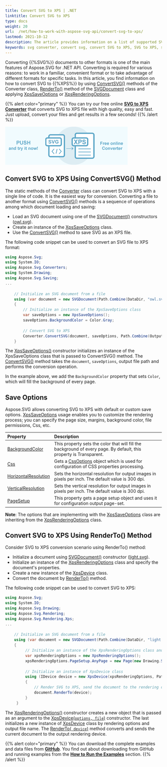 ```yaml
---
title: Convert SVG to XPS | .NET
linktitle: Convert SVG to XPS
type: docs
weight: 20
url:  /net/how-to-work-with-aspose-svg-api/convert-svg-to-xps/   
lastmod: 2021-10-12
description: The article provides information on a list of supported SVG to XPS conversion scenarios and how to execute them using the Aspose.SVG API. You will learn how to convert SVG to XPS and find C# examples of SVG conversions.
keywords: svg converter, convert svg, convert SVG to XPS, SVG to XPS, save options
---
```

<link href="./../../style.css" rel="stylesheet" type="text/css" />

Converting  {{%SVG%}} documents to other formats is one of the main features of Aspose.SVG for .NET API. Converting is required for various reasons: to work in a familiar, convenient format or to take advantage of different formats for specific tasks. In this article, you find information on how to convert SVG to {{%XPS%}} by using [ConvertSVG()](https://apireference.aspose.com/svg/net/aspose.svg.converters/converter/methods/index) methods of the Converter class, [RenderTo()](https://apireference.aspose.com/svg/net/aspose.svg/svgdocument/methods/renderto) method  of the [SVGDocument](https://apireference.aspose.com/svg/net/aspose.svg/svgdocument) class and applying [XpsSaveOptions](https://apireference.aspose.com/net/html/aspose.html.saving/xpssaveoptions) or [XpsRenderingOptions](https://apireference.aspose.com/svg/net/aspose.svg.rendering.xps/xpsrenderingoptions).

{{% alert color="primary" %}}
You can try our free online <a href="https://products.aspose.app/svg/en/conversion/svg-to-xps" target="_blank">**SVG to XPS Converter**</a> that converts SVG to XPS file with high quality, easy and fast. Just upload, convert your files and get results in a few seconds!
{{% /alert %}}

<a href="https://products.aspose.app/svg/en/conversion/svg-to-xps" target="_blank">![Text "Banner SVG to XPS Converter"](svg-to-xps.png#center)</a>

## **Convert SVG to XPS Using ConvertSVG() Method**

The static methods of the [Converter](https://apireference.aspose.com/svg/net/aspose.svg.converters/converter) class can convert SVG to XPS  with a single line of code. It is the easiest way for conversion. Converting a file to another format using [ConvertSVG()](https://apireference.aspose.com/svg/net/aspose.svg.converters/converter/methods/index) methods is a sequence of operations among which document loading and saving: 

 - Load an SVG document using one of the [SVGDocument()](https://apireference.aspose.com/svg/net/aspose.svg/svgdocument/constructors/10) constructors ([owl.svg](http://docs.aspose.com/svg/net/drawing-basics/svg-path-data/owl.svg)).
 - Create an instance of the [XpsSaveOptions](https://apireference.aspose.com/svg/net/aspose.svg.saving/xpssaveoptions) class.
 - Use the [ConvertSVG()](https://apireference.aspose.com/svg/net/aspose.svg.converters.converter/convertsvg/methods/5) method to save SVG as an XPS file. 

 The following code snippet can be used to convert an SVG file to XPS format:

```c#
using Aspose.Svg;
using System.IO;
using Aspose.Svg.Converters;
using System.Drawing;
using Aspose.Svg.Saving;
...

    // Initialize an SVG document from a file
    using (var document = new SVGDocument(Path.Combine(DataDir, "owl.svg")))
    {
        // Initialize an instance of the XpsSaveOptions class
        var saveOptions = new XpsSaveOptions();
        saveOptions.BackgroundColor = Color.Gray;
    
        // Convert SVG to XPS
        Converter.ConvertSVG(document, saveOptions, Path.Combine(OutputDir, "owl_out.xps"));
    }
```

The [XpsSaveOptions()](https://apireference.aspose.com/svg/net/aspose.svg.saving/xpssaveoptions/constructors/main) constructor initializes an instance of the XpsSaveOptions class that is passed to ConvertSVG() method. The [ConvertSVG()](https://apireference.aspose.com/svg/net/aspose.svg.converters.converter/convertsvg/methods/5) method  takes the  `document`, `saveOptions`, output file path and performs the conversion operation. 

In the example above, we add the `BackgroundColor` property that sets `Color`, which will fill the background of every page. 

## **Save Options**

Aspose.SVG allows converting SVG to XPS with default or custom save options. [XpsSaveOptions](https://apireference.aspose.com/svg/net/aspose.svg.saving/xpssaveoptions) usage enables you to customize the rendering process; you can specify the page size, margins, background color, file permissions, Css, etc. 

| Property                                                     | Description                                                  |
| :----------------------------------------------------------- | :----------------------------------------------------------- |
| [BackgroundColor](https://apireference.aspose.com/svg/net/aspose.svg.rendering/renderingoptions/properties/backgroundcolor) | This property sets the color that will fill the background of every page. By default, this property is Transparent. |
| [Css](https://apireference.aspose.com/svg/net/aspose.svg.rendering/renderingoptions/properties/css) | Gets a [CssOptions](https://apireference.aspose.com/svg/net/aspose.svg.rendering/cssoptions) object which is used for configuration of CSS properties processing. |
| [HorizontalResolution](https://apireference.aspose.com/svg/net/aspose.svg.rendering/renderingoptions/properties/horizontalresolution) | Sets the horizontal resolution for output images in pixels per inch. The default value is 300 dpi. |
| [VerticalResolution](https://apireference.aspose.com/svg/net/aspose.svg.rendering/renderingoptions/properties/verticalresolution) | Sets the vertical resolution for output images in pixels per inch. The default value is 300 dpi. |
| [PageSetup](https://apireference.aspose.com/svg/net/aspose.svg.rendering/renderingoptions/properties/pagesetup) | This property gets a page setup object and uses it for configuration output page-set. |

**Note**: The options that are implementing with the [XpsSaveOptions](https://apireference.aspose.com/svg/net/aspose.svg.saving/xpssaveoptions) class are inheriting from the [XpsRenderingOptions](https://apireference.aspose.com/svg/net/aspose.svg.rendering.xps/xpsrenderingoptions) class.

## **Convert SVG to XPS Using RenderTo() Method**

Consider SVG to XPS conversion scenario using RenderTo() method:

 - Initialize a document using  [SVGDocument()](https://apireference.aspose.com/svg/net/aspose.svg/svgdocument/constructors/10) constructor ([light.svg](http://docs.aspose.com/svg/net/how-to-work-with-aspose-svg-api/converting/light.svg)).
 - Initialize an instance of the [XpsRenderingOptions](https://apireference.aspose.com/svg/net/aspose.svg.rendering.xps/xpsrenderingoptions) class and specify the document's properties.
 - Create a new instance of the [XpsDevice](https://apireference.aspose.com/svg/net/aspose.svg.rendering.xps/xpsdevice) class.
 - Convert the document by [RenderTo()](https://apireference.aspose.com/svg/net/aspose.svg/svgdocument/methods/renderto) method. 

The following code snippet can be used to convert SVG to XPS:

```c#
using Aspose.Svg;
using System.IO;
using Aspose.Svg.Drawing;
using Aspose.Svg.Rendering;
using Aspose.Svg.Rendering.Xps;
...
	
	// Initialize an SVG document from a file
	using (var document = new SVGDocument(Path.Combine(DataDir, "light.svg")))
	{
	     // Initialize an instance of the XpsRenderingOptions class and set a custom PageSetup properties
		 var xpsRenderingOptions = new XpsRenderingOptions();
	     xpsRenderingOptions.PageSetup.AnyPage = new Page(new Drawing.Size(500, 500), new Margin(10, 10, 10, 10));	     
	     
		 // Initialize an instance of XpsDevice class
	     using (IDevice device = new XpsDevice(xpsRenderingOptions, Path.Combine(OutputDir, "light_out.xps")))
	     {
	         // Render SVG to XPS, send the document to the rendering device
			 document.RenderTo(device);
	     }
	 }
```

The [XpsRenderingOptions()](https://apireference.aspose.com/svg/net/aspose.svg.rendering.xps/xpsrenderingoptions) constructor creates a new object that is passed as an argument to the [XpsDevice(`options, file`)](https://apireference.aspose.com/svg/net/aspose.svg.rendering.xps/xpsdevice/constructors/3) constructor. The last initializes a new instance of [XpsDevice](https://apireference.aspose.com/svg/net/aspose.svg.rendering.xps/xpsdevice) class by rendering options and output file name.  The [RenderTo(` device`)](https://apireference.aspose.com/svg/net/aspose.svg/svgdocument/methods/renderto)  method converts and sends the current document to the output rendering device.

{{% alert color="primary" %}} 
You can download the complete examples and data files from [**GitHub**](https://github.com/aspose-svg/Aspose.SVG-Documentation). You find out about downloading from GitHub and running examples from the [**How to Run the Examples**](http://docs.aspose.com/svg/net/how-to-run-the-tests) section.
{{% /alert %}} 




